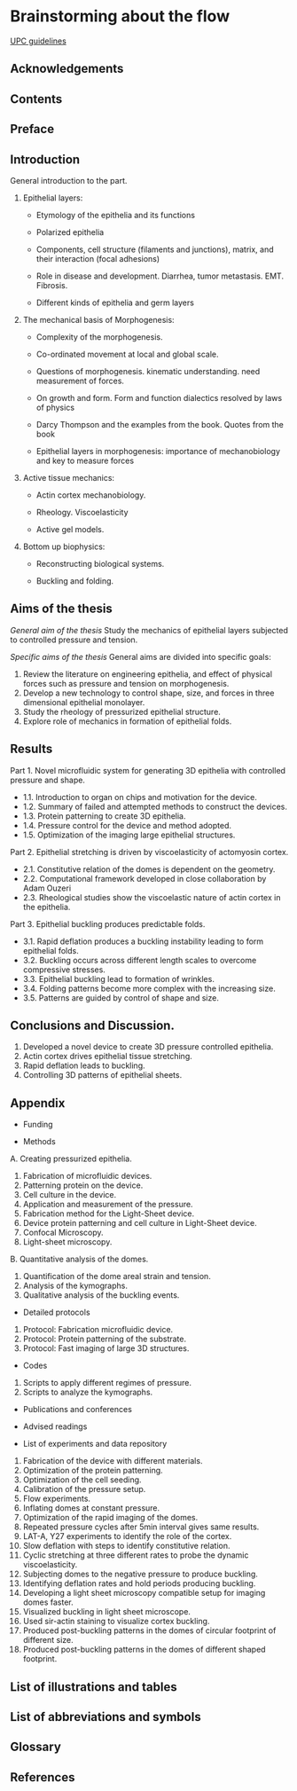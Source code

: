 # Brainstorming about the flow

[UPC guidelines](https://bibliotecnica.upc.edu/en/investigadors/elaborar-articles-cientifics-tesis-doctorals#publicar-tesi-compendi)

## Acknowledgements

## Contents

## Preface

## Introduction

General introduction to the part.

1. Epithelial layers:
   
   - Etymology of the epithelia and its functions
   
   - Polarized epithelia
   
   - Components, cell structure (filaments and junctions), matrix, and their interaction (focal adhesions)
   
   - Role in disease and development. Diarrhea, tumor metastasis. EMT. Fibrosis.
   
   - Different kinds of epithelia and germ layers

2. The mechanical basis of Morphogenesis: 
   
   - Complexity of the morphogenesis. 
   
   - Co-ordinated movement at local and global scale.
   
   - Questions of morphogenesis. kinematic understanding. need measurement of forces.
   
   - On growth and form. Form and function dialectics resolved by laws of physics
   
   - Darcy Thompson and the examples from the book. Quotes from the book
   
   - Epithelial layers in morphogenesis: importance of mechanobiology and key to measure forces

3. Active tissue mechanics: 
   
   - Actin cortex mechanobiology. 
   
   - Rheology. Viscoelasticity 
   
   - Active gel models.

4. Bottom up biophysics:
   
   - Reconstructing biological systems. 
   
   - Buckling and folding.

## Aims of the thesis

*General aim of the thesis*
Study the mechanics of epithelial layers subjected to controlled pressure and tension.

*Specific aims of the thesis*
General aims are divided into specific goals:

1. Review the literature on engineering epithelia, and effect of physical forces such as pressure and tension on morphogenesis.
2. Develop a new technology to control shape, size, and forces in three dimensional epithelial monolayer.
3. Study the rheology of pressurized epithelial structure.
4. Explore role of mechanics in formation of epithelial folds.

## Results

Part 1. Novel microfluidic system for generating 3D epithelia with controlled pressure and shape.

* 1.1. Introduction to organ on chips and motivation for the device.
* 1.2. Summary of failed and attempted methods to construct the devices.
* 1.3. Protein patterning to create 3D epithelia.
* 1.4. Pressure control for the device and method adopted.
* 1.5. Optimization of the imaging large epithelial structures.

Part 2. Epithelial stretching is driven by viscoelasticity of actomyosin cortex.

* 2.1. Constitutive relation of the domes is dependent on the geometry.
* 2.2. Computational framework developed in close collaboration by Adam Ouzeri
* 2.3. Rheological studies show the viscoelastic nature of actin cortex in the epithelia.

Part 3. Epithelial buckling produces predictable folds.

* 3.1. Rapid deflation produces a buckling instability leading to form epithelial folds.
* 3.2. Buckling occurs across different length scales to overcome compressive stresses.
* 3.3. Epithelial buckling lead to formation of wrinkles.
* 3.4. Folding patterns become more complex with the increasing size.
* 3.5. Patterns are guided by control of shape and size.

## Conclusions and Discussion.

1. Developed a novel device to create 3D pressure controlled epithelia.
2. Actin cortex drives epithelial tissue stretching.
3. Rapid deflation leads to buckling.
4. Controlling 3D patterns of epithelial sheets.

## Appendix

* Funding

* Methods

A. Creating pressurized epithelia.

1. Fabrication of microfluidic devices. 
2. Patterning protein on the device.
3. Cell culture in the device.
4. Application and measurement of the pressure.
5. Fabrication method for the Light-Sheet device.
6. Device protein patterning and cell culture in Light-Sheet device.
7. Confocal Microscopy.
8. Light-sheet microscopy.

B. Quantitative analysis of the domes.

1. Quantification of the dome areal strain and tension.
2. Analysis of the kymographs.
3. Qualitative analysis of the buckling events.
* Detailed protocols
1. Protocol: Fabrication microfluidic device.
2. Protocol: Protein patterning of the substrate.
3. Protocol: Fast imaging of large 3D structures.
* Codes
1. Scripts to apply different regimes of pressure.
2. Scripts to analyze the kymographs.
* Publications and conferences

* Advised readings

* List of experiments and data repository
1. Fabrication of the device with different materials.
2. Optimization of the protein patterning.
3. Optimization of the cell seeding.
4. Calibration of the pressure setup.
5. Flow experiments.
6. Inflating domes at constant pressure.
7. Optimization of the rapid imaging of the domes.
8. Repeated pressure cycles after 5min interval gives same results.
9. LAT-A, Y27 experiments to identify the role of the cortex.
10. Slow deflation with steps to identify constitutive relation.
11. Cyclic stretching at three different rates to probe the dynamic viscoelasticity.
12. Subjecting domes to the negative pressure to produce buckling.
13. Identifying deflation rates and hold periods producing buckling.
14. Developing a light sheet microscopy compatible setup for imaging domes faster.
15. Visualized buckling in light sheet microscope.
16. Used sir-actin staining to visualize cortex buckling.
17. Produced post-buckling patterns in the domes of circular footprint of different size.
18. Produced post-buckling patterns in the domes of different shaped footprint.

## List of illustrations and tables

## List of abbreviations and symbols

## Glossary

## References
